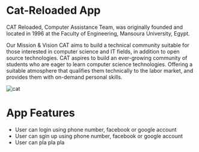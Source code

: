 # Cat-Reloaded App 

CAT Reloaded, Computer Assistance Team, was originally founded and located in 1996 at the Faculty of Engineering, Mansoura University, Egypt.

Our Mission & Vision
CAT aims to build a technical community suitable for those interested in computer science and IT fields, in addition to open source technologies.
CAT aspires to build an ever-growing community of students who are eager to learn computer science technologies.
Offering a suitable atmosphere that qualifies them technically to the labor market, and provides them with on-demand personal skills.

![cat](https://drive.google.com/file/d/1QYNZ_Xk35k-BHYp2z7_6OLdViGOlx-oC/view)

# App Features 
* User can login using phone number, facebook or google account
* User can sgin up using phone number, facebook or google account 
* User can pla pla pla
